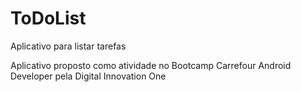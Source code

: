 # ToDoList
Aplicativo para listar tarefas

Aplicativo proposto como atividade no Bootcamp Carrefour Android Developer pela Digital Innovation One
